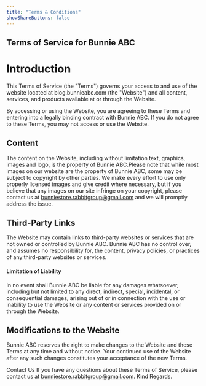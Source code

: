 ```yaml
---
title: "Terms & Conditions"
showShareButtons: false
---
```

## Terms of Service for Bunnie ABC

# Introduction
 This Terms of Service (the "Terms") governs your access to and use of the website located at blog.bunnieabc.com (the "Website") and all content, services, and products available at or through the Website.

By accessing or using the Website, you are agreeing to these Terms and entering into a legally binding contract with Bunnie ABC. If you do not agree to these Terms, you may not access or use the Website.

## Content 
The content on the Website, including without limitation text, graphics, images and logo, is the property of Bunnie ABC.Please note that while most images on our website are the property of Bunnie ABC, some may be subject to copyright by other parties. We make every effort to use only properly licensed images and give credit where necessary, but if you believe that any images on our site infringe on your copyright, please contact us at bunniestore.rabbitgroup@gmail.com and we will promptly address the issue.

## Third-Party Links 
The Website may contain links to third-party websites or services that are not owned or controlled by Bunnie ABC. Bunnie ABC has no control over, and assumes no responsibility for, the content, privacy policies, or practices of any third-party websites or services.

#### Limitation of Liability
 In no event shall Bunnie ABC be liable for any damages whatsoever, including but not limited to any direct, indirect, special, incidental, or consequential damages, arising out of or in connection with the use or inability to use the Website or any content or services provided on or through the Website.

## Modifications to the Website 
Bunnie ABC reserves the right to make changes to the Website and these Terms at any time and without notice. Your continued use of the Website after any such changes constitutes your acceptance of the new Terms.

Contact Us If you have any questions about these Terms of Service, please contact us at <bunniestore.rabbitgroup@gmail.com>. Kind Regards.